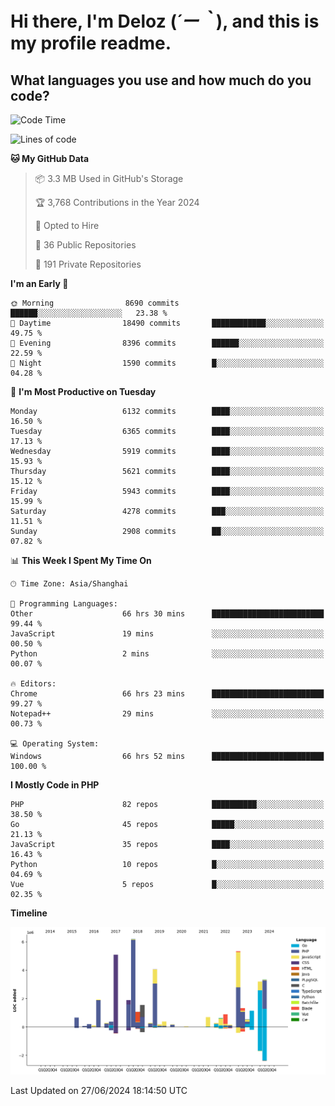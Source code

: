 # **Hi there, I'm Deloz (*´ー｀*), and this is my profile readme.**

## **What languages you use and how much do you code?**

<!--START_SECTION:waka-->
![Code Time](http://img.shields.io/badge/Code%20Time-4%2C309%20hrs%2055%20mins-blue)

![Lines of code](https://img.shields.io/badge/From%20Hello%20World%20I%27ve%20Written-41.9%20million%20lines%20of%20code-blue)

**🐱 My GitHub Data** 

> 📦 3.3 MB Used in GitHub's Storage 
 > 
> 🏆 3,768 Contributions in the Year 2024
 > 
> 💼 Opted to Hire
 > 
> 📜 36 Public Repositories 
 > 
> 🔑 191 Private Repositories 
 > 
**I'm an Early 🐤** 

```text
🌞 Morning                8690 commits        ██████░░░░░░░░░░░░░░░░░░░   23.38 % 
🌆 Daytime                18490 commits       ████████████░░░░░░░░░░░░░   49.75 % 
🌃 Evening                8396 commits        ██████░░░░░░░░░░░░░░░░░░░   22.59 % 
🌙 Night                  1590 commits        █░░░░░░░░░░░░░░░░░░░░░░░░   04.28 % 
```
📅 **I'm Most Productive on Tuesday** 

```text
Monday                   6132 commits        ████░░░░░░░░░░░░░░░░░░░░░   16.50 % 
Tuesday                  6365 commits        ████░░░░░░░░░░░░░░░░░░░░░   17.13 % 
Wednesday                5919 commits        ████░░░░░░░░░░░░░░░░░░░░░   15.93 % 
Thursday                 5621 commits        ████░░░░░░░░░░░░░░░░░░░░░   15.12 % 
Friday                   5943 commits        ████░░░░░░░░░░░░░░░░░░░░░   15.99 % 
Saturday                 4278 commits        ███░░░░░░░░░░░░░░░░░░░░░░   11.51 % 
Sunday                   2908 commits        ██░░░░░░░░░░░░░░░░░░░░░░░   07.82 % 
```


📊 **This Week I Spent My Time On** 

```text
🕑︎ Time Zone: Asia/Shanghai

💬 Programming Languages: 
Other                    66 hrs 30 mins      █████████████████████████   99.44 % 
JavaScript               19 mins             ░░░░░░░░░░░░░░░░░░░░░░░░░   00.50 % 
Python                   2 mins              ░░░░░░░░░░░░░░░░░░░░░░░░░   00.07 % 

🔥 Editors: 
Chrome                   66 hrs 23 mins      █████████████████████████   99.27 % 
Notepad++                29 mins             ░░░░░░░░░░░░░░░░░░░░░░░░░   00.73 % 

💻 Operating System: 
Windows                  66 hrs 52 mins      █████████████████████████   100.00 % 
```

**I Mostly Code in PHP** 

```text
PHP                      82 repos            ██████████░░░░░░░░░░░░░░░   38.50 % 
Go                       45 repos            █████░░░░░░░░░░░░░░░░░░░░   21.13 % 
JavaScript               35 repos            ████░░░░░░░░░░░░░░░░░░░░░   16.43 % 
Python                   10 repos            █░░░░░░░░░░░░░░░░░░░░░░░░   04.69 % 
Vue                      5 repos             █░░░░░░░░░░░░░░░░░░░░░░░░   02.35 % 
```



**Timeline**

![Lines of Code chart](https://raw.githubusercontent.com/deloz/deloz/main/assets/bar_graph.png)


 Last Updated on 27/06/2024 18:14:50 UTC
<!--END_SECTION:waka-->
